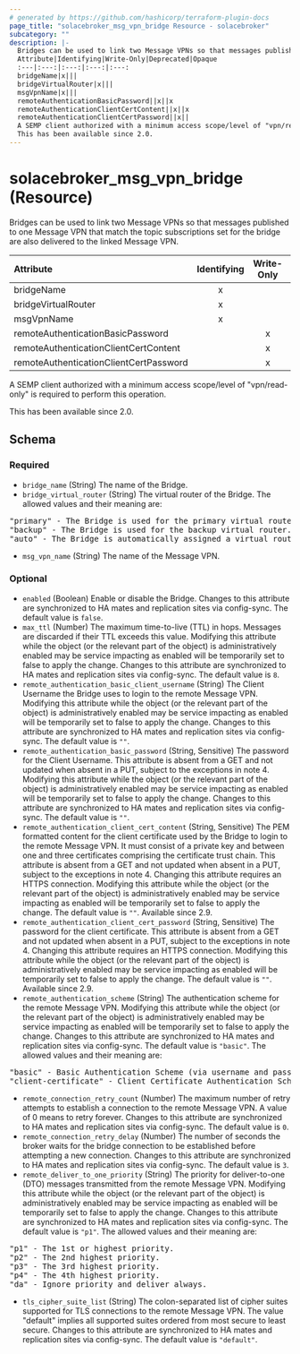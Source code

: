 ```yaml
---
# generated by https://github.com/hashicorp/terraform-plugin-docs
page_title: "solacebroker_msg_vpn_bridge Resource - solacebroker"
subcategory: ""
description: |-
  Bridges can be used to link two Message VPNs so that messages published to one Message VPN that match the topic subscriptions set for the bridge are also delivered to the linked Message VPN.
  Attribute|Identifying|Write-Only|Deprecated|Opaque
  :---|:---:|:---:|:---:|:---:
  bridgeName|x|||
  bridgeVirtualRouter|x|||
  msgVpnName|x|||
  remoteAuthenticationBasicPassword||x||x
  remoteAuthenticationClientCertContent||x||x
  remoteAuthenticationClientCertPassword||x||
  A SEMP client authorized with a minimum access scope/level of "vpn/read-only" is required to perform this operation.
  This has been available since 2.0.
---
```


# solacebroker_msg_vpn_bridge (Resource)

Bridges can be used to link two Message VPNs so that messages published to one Message VPN that match the topic subscriptions set for the bridge are also delivered to the linked Message VPN.


Attribute|Identifying|Write-Only|Deprecated|Opaque
:---|:---:|:---:|:---:|:---:
bridgeName|x|||
bridgeVirtualRouter|x|||
msgVpnName|x|||
remoteAuthenticationBasicPassword||x||x
remoteAuthenticationClientCertContent||x||x
remoteAuthenticationClientCertPassword||x||



A SEMP client authorized with a minimum access scope/level of "vpn/read-only" is required to perform this operation.

This has been available since 2.0.



<!-- schema generated by tfplugindocs -->
## Schema

### Required

- `bridge_name` (String) The name of the Bridge.
- `bridge_virtual_router` (String) The virtual router of the Bridge. The allowed values and their meaning are:

<pre>
"primary" - The Bridge is used for the primary virtual router.
"backup" - The Bridge is used for the backup virtual router.
"auto" - The Bridge is automatically assigned a virtual router at creation, depending on the broker's active-standby role.
</pre>
- `msg_vpn_name` (String) The name of the Message VPN.

### Optional

- `enabled` (Boolean) Enable or disable the Bridge. Changes to this attribute are synchronized to HA mates and replication sites via config-sync. The default value is `false`.
- `max_ttl` (Number) The maximum time-to-live (TTL) in hops. Messages are discarded if their TTL exceeds this value. Modifying this attribute while the object (or the relevant part of the object) is administratively enabled may be service impacting as enabled will be temporarily set to false to apply the change. Changes to this attribute are synchronized to HA mates and replication sites via config-sync. The default value is `8`.
- `remote_authentication_basic_client_username` (String) The Client Username the Bridge uses to login to the remote Message VPN. Modifying this attribute while the object (or the relevant part of the object) is administratively enabled may be service impacting as enabled will be temporarily set to false to apply the change. Changes to this attribute are synchronized to HA mates and replication sites via config-sync. The default value is `""`.
- `remote_authentication_basic_password` (String, Sensitive) The password for the Client Username. This attribute is absent from a GET and not updated when absent in a PUT, subject to the exceptions in note 4. Modifying this attribute while the object (or the relevant part of the object) is administratively enabled may be service impacting as enabled will be temporarily set to false to apply the change. Changes to this attribute are synchronized to HA mates and replication sites via config-sync. The default value is `""`.
- `remote_authentication_client_cert_content` (String, Sensitive) The PEM formatted content for the client certificate used by the Bridge to login to the remote Message VPN. It must consist of a private key and between one and three certificates comprising the certificate trust chain. This attribute is absent from a GET and not updated when absent in a PUT, subject to the exceptions in note 4. Changing this attribute requires an HTTPS connection. Modifying this attribute while the object (or the relevant part of the object) is administratively enabled may be service impacting as enabled will be temporarily set to false to apply the change. The default value is `""`. Available since 2.9.
- `remote_authentication_client_cert_password` (String, Sensitive) The password for the client certificate. This attribute is absent from a GET and not updated when absent in a PUT, subject to the exceptions in note 4. Changing this attribute requires an HTTPS connection. Modifying this attribute while the object (or the relevant part of the object) is administratively enabled may be service impacting as enabled will be temporarily set to false to apply the change. The default value is `""`. Available since 2.9.
- `remote_authentication_scheme` (String) The authentication scheme for the remote Message VPN. Modifying this attribute while the object (or the relevant part of the object) is administratively enabled may be service impacting as enabled will be temporarily set to false to apply the change. Changes to this attribute are synchronized to HA mates and replication sites via config-sync. The default value is `"basic"`. The allowed values and their meaning are:

<pre>
"basic" - Basic Authentication Scheme (via username and password).
"client-certificate" - Client Certificate Authentication Scheme (via certificate file or content).
</pre>
- `remote_connection_retry_count` (Number) The maximum number of retry attempts to establish a connection to the remote Message VPN. A value of 0 means to retry forever. Changes to this attribute are synchronized to HA mates and replication sites via config-sync. The default value is `0`.
- `remote_connection_retry_delay` (Number) The number of seconds the broker waits for the bridge connection to be established before attempting a new connection. Changes to this attribute are synchronized to HA mates and replication sites via config-sync. The default value is `3`.
- `remote_deliver_to_one_priority` (String) The priority for deliver-to-one (DTO) messages transmitted from the remote Message VPN. Modifying this attribute while the object (or the relevant part of the object) is administratively enabled may be service impacting as enabled will be temporarily set to false to apply the change. Changes to this attribute are synchronized to HA mates and replication sites via config-sync. The default value is `"p1"`. The allowed values and their meaning are:

<pre>
"p1" - The 1st or highest priority.
"p2" - The 2nd highest priority.
"p3" - The 3rd highest priority.
"p4" - The 4th highest priority.
"da" - Ignore priority and deliver always.
</pre>
- `tls_cipher_suite_list` (String) The colon-separated list of cipher suites supported for TLS connections to the remote Message VPN. The value "default" implies all supported suites ordered from most secure to least secure. Changes to this attribute are synchronized to HA mates and replication sites via config-sync. The default value is `"default"`.


